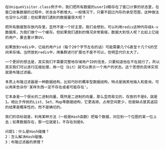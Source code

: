     在UniqueVisitor.class例子中，我们把所有数据的userId都存在了窗口计算的状态里，在窗口收集数据的过程中，状态会不断增大。一般情况下，只要不超过内存的承受范围，这种做法也没什么问题；但如果我们遇到的数据量很大呢？
    
    把所有数据暂存放内存里，显然不是一个好主意。我们会想到，可以利用redis这种内存级k-v数据库，为我们做个一个缓存。但如果我们遇到的情况非常极端，数据大到惊人呢？比如上亿级的用户，要去重计算UV。
    
    如果放到redis中，亿级的用户id（每个20个字节左右的话）可能需要几个G甚至十几个G的空间来存储。当然放到redis中，用集群进行扩展也不是不可以，但明显代价太大了。
    
    一个更好的想法是，其实我们不需要完整地存储用户ID的信息，只要知道他在不在就行了。所以其实我们可以进行压缩处理，用一位（bit）就可以表示一个用户的状态。这个思想的具体实现就是布隆过滤器。
    
    本质上布隆过滤器是一种数据结构，比较巧妙的概率型数据结构，特点是搞笑地插入和查询，可以用来告诉你'某样东西一定不存在或者可能存在'。
    
    它本身是一个很长的二进制向量，既然是二进制的向量，那么显而易见的，存放的不是0，就是1。相比于传统的List、Set、Map等数据结构，它更高效、占用空间更少，但是缺点是其返回的结果是概率性的，而不是确切的。
    
    我们的目标就是，利用某种方法（一般是Hash函数）把每个数据，对应到一个位图的某一位上去；如果数据存在，那一位就是1，不存在则是0。
    
    问题1：什么是Hash碰撞？
    2：怎么解决Hash碰撞。
    3：布隆过滤器的原理？